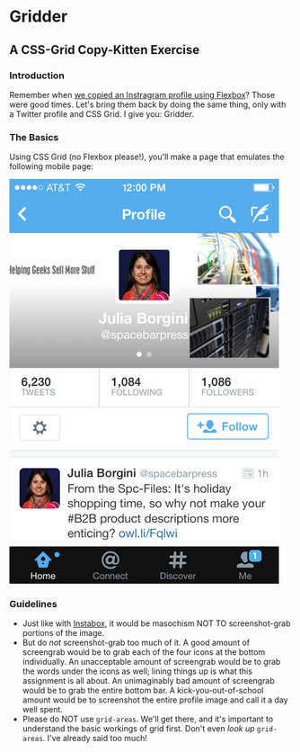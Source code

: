 # Gridder
## A CSS-Grid Copy-Kitten Exercise


### Introduction

Remember when [we copied an Instragram profile using Flexbox][instabox]? Those were good times. Let's bring them back by doing the same thing, only with a Twitter profile and CSS Grid. I give you: Gridder.


### The Basics

Using CSS Grid (no Flexbox please!), you'll make a page that emulates the following mobile page:

![mobile site twitter profile](./twitter-profile-header-mobile.jpg)


### Guidelines

* Just like with [Instabox][instabox], it would be masochism NOT TO screenshot-grab portions of the image.
* But do _not_ screenshot-grab too much of it. A good amount of screengrab would be to grab each of the four icons at the bottom individually. An unacceptable amount of screengrab would be to grab the words under the icons as well; lining things up is what this assignment is all about.
    An unimaginably bad amount of screengrab would be to grab the entire bottom bar.
    A kick-you-out-of-school amount would be to screenshot the entire profile image and call it a day well spent.
* Please do NOT use `grid-areas`. We'll get there, and it's important to understand the basic workings of grid first. Don't even _look up_ `grid-areas`. I've already said too much!


[instabox]: https://github.com/abbreviatedman/instabox

